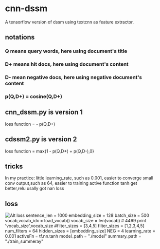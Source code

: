 # cnn-dssm
A tensorflow version of dssm using textcnn as feature extractor.
## notations
### Q means query words, here using document's title
### D+ means hit docs, here using document's content
### D- mean negative docs, here using negative document's content
### p(Q,D+) = cosine(Q,D+)

## cnn_dssm.py is version 1
  loss function =  - p(Q,D+)
## cdssm2.py is version 2
  loss function = max{1 - p(Q,D+) + p(Q,D-),0}

## tricks
In my practice:
    little learning_rate, such as 0.001, easier to converge
    small conv output,such as 64, easier to training
    active function tanh get better,relu usally got nan loss
    
    
## loss 
![Alt loss](https://github.com/mingspy/cnn-dssm/blob/master/cdssm2_loss_lr0.001_fout64_cf12345.png) 
sentence_len = 1000
embedding_size = 128 
batch_size = 500 
vocab,vocab_idx = load_vocab()
vocab_size = len(vocab) # 4469
print 'vocab_size',vocab_size
#filter_sizes = [3,4,5]
filter_sizes = [1,2,3,4,5]
num_filters = 64
hidden_sizes = [embedding_size]
NEG = 4 
learning_rate = 0.001
activeFn = tf.nn.tanh
model_path = "./model"
summary_path = "./train_summeray"

